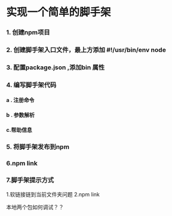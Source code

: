 # 实现一个简单的脚手架  

### 1. 创建npm项目

### 2.  创建脚手架入口文件，最上方添加 #!/usr/bin/env node

### 3. 配置package.json ,添加bin 属性

### 4. 编写脚手架代码

#### a . 注册命令
#### b . 参数解析

#### c.帮助信息

### 5. 将脚手架发布到npm

### 6.npm link

### 7.脚手架提示方式 
1.软链接链到当前文件夹问题
2.npm link

本地两个包如何调试？？